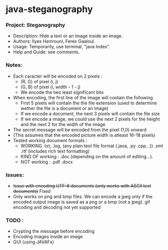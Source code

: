 # java-steganography

### Project: Steganography
   - Description: Hide a text or an image inside an image.
   - Authors: Ilyes Hamrouni, Feres Gaaloul.
   - Usage: Temporarily, use terminal, "java Index".
   - Help and Guide: see comments.

### Notes:
  - Each caracter will be encoded on 2 pixels :
    - (R, G) of pixel (i, j)
    - (G, B) of pixel (i, width - 1 - j)
    - We encode the two least significant bits
  - When encoding, the first line of the image will contain the following
    - First 5 pixels will contain the the file extension (used to determine wether the file is a document or an image)
    - If we encode a document, the next 3 pixels will contain the file size
    - If we encode a image, we could use the next 2 pixels for the height and the next 2 for the width of the image
  - The secret message will be encoded from the pixel (1,0) onward
  - (This assumes that the encoded picture width is atleast 16-18 pixels)
  - Tested working document formats :
      - WORKING .txt, .log, (any plain text file format (.java, .py .cpp...)) .xml .rtf (includes rich text formatting)
      - KIND OF working : .doc (depending on the amount of editing...).
      - NOT working : .pdf .docx

### Issues:
  - ~~Issue with encoding UTF-8 documents (only works with ASCII text documents)~~ Fixed
  - Only works on png and bmp files. We can encode a jpeg only if the encoded output image is saved as a png or a bmp (not a jpeg). gif encoding and decoding not yet supported

### TODO :
  - Crypting the message before encoding
  - Encoding images inside an image
  - GUI (using JAVAFx)

 

